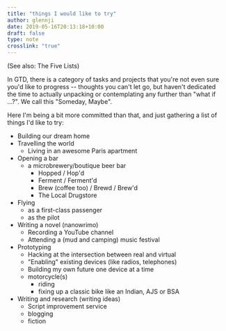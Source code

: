 ```yaml
---
title: "things I would like to try"
author: glennji
date: 2019-05-16T20:13:18+10:00
draft: false
type: note
crosslink: "true"
---
```

(See also: The Five Lists)

In GTD, there is a category of tasks and projects that you're not even sure you'd like to progress -- thoughts you can't let go, but haven't dedicated the time to actually unpacking or contemplating any further than "what if ...?". We call this "Someday, Maybe".

Here I'm being a bit more committed than that, and just gathering a list of things I'd like to try:

- Building our dream home
- Travelling the world
  - Living in an awesome Paris apartment
- Opening a bar
  * a microbrewery/boutique beer bar
    + Hopped / Hop'd
    + Ferment / Ferment'd
    + Brew (coffee too) / Brewd / Brew'd
    + The Local Drugstore
- Flying
  * as a first-class passenger
  * as the pilot
- Writing a novel (nanowrimo)
	- Recording a YouTube channel
	- Attending a (mud and camping) music festival
- Prototyping
  - Hacking at the intersection between real and virtual
  - "Enabling" existing devices (like radios, telephones)
  - Building my own future one device at a time
  - motorcycle(s)
    - riding
    - fixing up a classic bike like an Indian, AJS or BSA
- Writing and research (writing ideas)
  - Script improvement service
  - blogging
  - fiction
